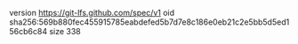version https://git-lfs.github.com/spec/v1
oid sha256:569b880fec455915785eabdefed5b7d7e8c186e0eb21c2e5bb5d5ed156cb6c84
size 338
